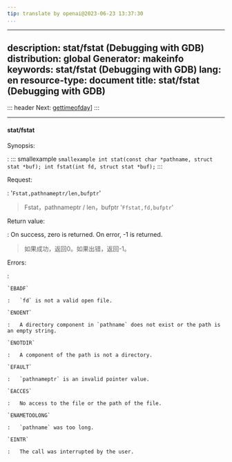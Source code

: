 ```yaml
---
tip: translate by openai@2023-06-23 13:37:30
...
```

---
description: stat/fstat (Debugging with GDB)
distribution: global
Generator: makeinfo
keywords: stat/fstat (Debugging with GDB)
lang: en
resource-type: document
title: stat/fstat (Debugging with GDB)
---
::: header
Next: [gettimeofday](gettimeofday.html#gettimeofday)]
:::

---

#### stat/fstat

Synopsis:

:   ::: smallexample
``smallexample int stat(const char *pathname, struct stat *buf); int fstat(int fd, struct stat *buf);``
:::

Request:


:   '`Fstat,pathnameptr/len,bufptr`'

> Fstat，pathnameptr / len，bufptr
'`Ffstat,fd,bufptr`'

Return value:


:   On success, zero is returned. On error, -1 is returned.

> 如果成功，返回0。如果出错，返回-1。

Errors:

:

```
`EBADF`

:   `fd` is not a valid open file.

`ENOENT`

:   A directory component in `pathname` does not exist or the path is an empty string.

`ENOTDIR`

:   A component of the path is not a directory.

`EFAULT`

:   `pathnameptr` is an invalid pointer value.

`EACCES`

:   No access to the file or the path of the file.

`ENAMETOOLONG`

:   `pathname` was too long.

`EINTR`

:   The call was interrupted by the user.
```
